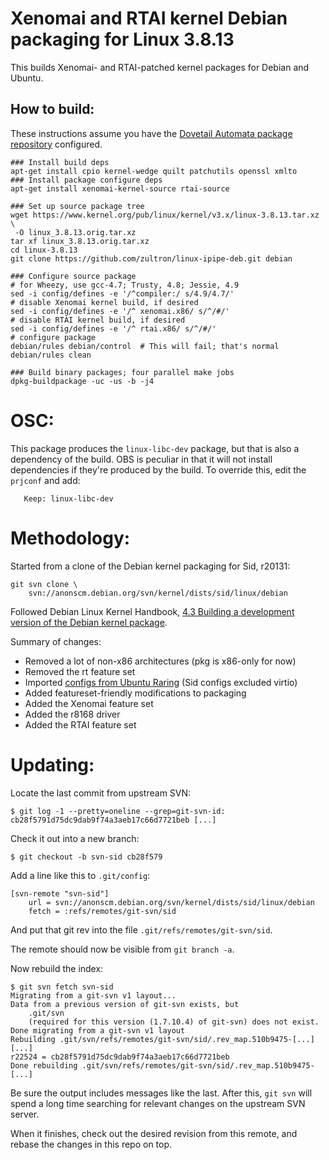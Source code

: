 # Xenomai and RTAI kernel Debian packaging for Linux 3.8.13

This builds Xenomai- and RTAI-patched kernel packages for Debian and
Ubuntu.

## How to build:

These instructions assume you have the [Dovetail Automata package
repository][da-repo] configured.

    ### Install build deps
    apt-get install cpio kernel-wedge quilt patchutils openssl xmlto
    ### Install package configure deps
    apt-get install xenomai-kernel-source rtai-source

    ### Set up source package tree
    wget https://www.kernel.org/pub/linux/kernel/v3.x/linux-3.8.13.tar.xz \
	 -O linux_3.8.13.orig.tar.xz
    tar xf linux_3.8.13.orig.tar.xz
    cd linux-3.8.13
    git clone https://github.com/zultron/linux-ipipe-deb.git debian

    ### Configure source package
    # for Wheezy, use gcc-4.7; Trusty, 4.8; Jessie, 4.9
    sed -i config/defines -e '/^compiler:/ s/4.9/4.7/'
    # disable Xenomai kernel build, if desired
    sed -i config/defines -e '/^ xenomai.x86/ s/^/#/'
    # disable RTAI kernel build, if desired
    sed -i config/defines -e '/^ rtai.x86/ s/^/#/'
    # configure package
    debian/rules debian/control  # This will fail; that's normal
    debian/rules clean

    ### Build binary packages; four parallel make jobs
    dpkg-buildpackage -uc -us -b -j4

[da-repo]: http://www.machinekit.io/docs/packages-debian/


# OSC:

This package produces the `linux-libc-dev` package, but that is also a
dependency of the build.  OBS is peculiar in that it will not install
dependencies if they're produced by the build.  To override this, edit
the `prjconf` and add:

       Keep: linux-libc-dev


# Methodology:

Started from a clone of the Debian kernel packaging for Sid, r20131:

    git svn clone \
        svn://anonscm.debian.org/svn/kernel/dists/sid/linux/debian

Followed Debian Linux Kernel Handbook, [4.3 Building a development
version of the Debian kernel package][dlkh-4.3].

Summary of changes:
- Removed a lot of non-x86 architectures (pkg is x86-only for now)
- Removed the rt feature set
- Imported [configs from Ubuntu Raring][raring-configs]
  (Sid configs excluded virtio)
- Added featureset-friendly modifications to packaging
- Added the Xenomai feature set
- Added the r8168 driver
- Added the RTAI feature set

[dlkh-4.3]: http://kernel-handbook.alioth.debian.org/ch-common-tasks.html#s-common-official-vcs
[raring-configs]: http://kernel.ubuntu.com/~kernel-ppa/mainline/v3.8.13.23-raring

# Updating:

Locate the last commit from upstream SVN:

    $ git log -1 --pretty=oneline --grep=git-svn-id:
	cb28f5791d75dc9dab9f74a3aeb17c66d7721beb [...]

Check it out into a new branch:

    $ git checkout -b svn-sid cb28f579

Add a line like this to `.git/config`:

	[svn-remote "svn-sid"]
		url = svn://anonscm.debian.org/svn/kernel/dists/sid/linux/debian
		fetch = :refs/remotes/git-svn/sid

And put that git rev into the file `.git/refs/remotes/git-svn/sid`.

The remote should now be visible from `git branch -a`.

Now rebuild the index:

    $ git svn fetch svn-sid
	Migrating from a git-svn v1 layout...
	Data from a previous version of git-svn exists, but
		.git/svn
		(required for this version (1.7.10.4) of git-svn) does not exist.
	Done migrating from a git-svn v1 layout
	Rebuilding .git/svn/refs/remotes/git-svn/sid/.rev_map.510b9475-[...]
	[...]
	r22524 = cb28f5791d75dc9dab9f74a3aeb17c66d7721beb
	Done rebuilding .git/svn/refs/remotes/git-svn/sid/.rev_map.510b9475-[...]

Be sure the output includes messages like the last.  After this, `git
svn` will spend a long time searching for relevant changes on the
upstream SVN server.

When it finishes, check out the desired revision from this remote, and
rebase the changes in this repo on top.
